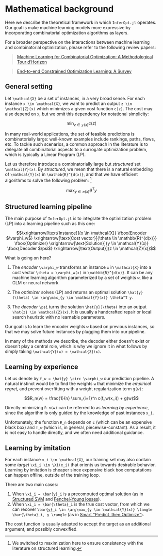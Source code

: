 # Mathematical background

Here we describe the theoretical framework in which `InferOpt.jl` operates.
Our goal is make machine learning models more expressive by incorporating combinatorial optimization algorithms as layers.

For a broader perspective on the interactions between machine learning and combinatorial optimization, please refer to the following review papers:

> [Machine Learning for Combinatorial Optimization: A Methodological Tour d’Horizon](https://arxiv.org/abs/1811.06128)

> [End-to-end Constrained Optimization Learning: A Survey](https://arxiv.org/abs/2103.16378)

## General setting

Let ``\mathcal{X}`` be a set of instances, in a very broad sense.
For each instance ``x \in \mathcal{X}``, we want to predict an output ``z \in \mathcal{Z}(x)`` which minimizes a given cost function ``c(z)``.
The cost may also depend on ``x``, but we omit this dependency for notational simplicity:

```math
\min_{z \in \mathcal{Z}(x)} c(z)
```

In many real-world applications, the set of feasible predictions is combinatorially large: well-known examples include rankings, paths, flows, etc.
To tackle such scenarios, a common approach in the literature is to delegate all combinatorial aspects to a surrogate optimization problem, which is typically a Linear Program (LP).

Let us therefore introduce a combinatorially large but _structured_ set ``\mathcal{Y}(x)``.
By _structured_, we mean that there is a natural embedding of ``\mathcal{Y}(x)`` in ``\mathbb{R}^{d(x)}``, and that we have efficient algorithms to solve the following problem: [^1]

[^1]: We switched to maximization here to ensure consistency with the literature on structured learning.

```math
\max_{y \in \mathcal{Y}(x)} \theta^T y \tag{LP}
```

## Structured learning pipeline

The main purpose of `InferOpt.jl` is to integrate the optimization problem (LP) into a learning pipeline such as this one:

```math
\xrightarrow[\text{Instance}]{x \in \mathcal{X}}
\fbox{Encoder $\varphi_w$}
\xrightarrow[\text{Cost vector}]{\theta \in \mathbb{R}^{d(x)}}
\fbox{Optimizer}
\xrightarrow[\text{Solution}]{y \in \mathcal{Y}(x)}
\fbox{Decoder $\psi$}
\xrightarrow[\text{Output}]{z \in \mathcal{Z}(x)}
```

What is going on here?

1. The _encoder_ ``\varphi_w`` transforms an instance ``x`` in ``\mathcal{X}`` into a cost vector ``\theta = \varphi_w(x)`` in ``\mathbb{R}^{d(x)}``. It can be any machine learning algorithm parameterized by a set of weights ``w``, like a GLM or neural network.

2. The _optimizer_ solves (LP) and returns an optimal solution ``\hat{y}(\theta) \in \arg\max_{y \in \mathcal{Y}(x)} \theta^T y``.

3. The _decoder_ ``\psi`` turns the solution ``\hat{y}(\theta)`` into an output ``\hat{z} \in \mathcal{Z}(x)``. It is usually a handcrafted repair or local search heuristic with no learnable parameters.

Our goal is to learn the encoder weights ``w`` based on previous instances, so that we may solve future instances by plugging them into our pipeline.

In many of the methods we describe, the decoder either doesn't exist or doesn't play a central role, which is why we ignore it in what follows by simply taking ``\mathcal{Y}(x) = \mathcal{Z}(x)``.

## Learning by experience

Let us denote by ``f_w = \hat{y} \circ \varphi_w`` our prediction pipeline.
A natural instinct would be to find the weights ``w`` that minimize the _empirical regret_, and prevent overfitting with a weight regularization term ``g(w)``:

```math
R_n(w) = \frac{1}{n} \sum_{i=1}^n c(f_w(x_i)) + g(w)
```

Directly minimizing ``R_n(w)`` can be referred to as _learning by experience_, since the algorithm is only guided by the knowledge of past instances ``x_i``.

Unfortunately, the function ``R_n`` depends on ``c`` (which can be an expensive black box) and ``f_w`` (which is, in general, piecewise-constant).
As a result, it is not easy to handle directly, and we often need additional guidance.

## Learning by imitation

For each instance ``x_i \in \mathcal{X}``, our training set may also contain some _target_ ``\xi_i \in \Xi(x_i)`` that orients us towards desirable behavior.
Learning by imitation is cheaper since expensive black box computations can happen offline, outside of the training loop.

There are two main cases:

1. When ``\xi_i = \bar{y}_i`` is a precomputed optimal solution (as in [Structured SVM](@ref) and [Fenchel-Young losses](@ref)).
2. When ``\xi_i = \bar{\theta}_i`` is the true cost vector, from which we can recover ``\bar{y}_i \in \arg\max_{y \in \mathcal{Y}(x)} \langle \bar{\theta}_i, y \rangle`` (as in [Smart "Predict, then Optimize"](@ref)).

The cost function is usually adapted to accept the target as an additional argument, and possibly convexified.